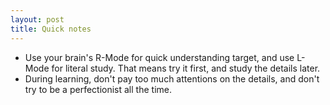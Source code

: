 ```yaml
---
layout: post
title: Quick notes
---
```


+ Use your brain's R-Mode for quick understanding target, and use L-Mode for literal study. That means try it first, and study the details later.
+ During learning, don't pay too much attentions on the details, and don't try to be a perfectionist all the time.

